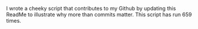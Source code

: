 I wrote a cheeky script that contributes to my Github by updating this ReadMe to illustrate why more than commits matter. This script has run 659 times.